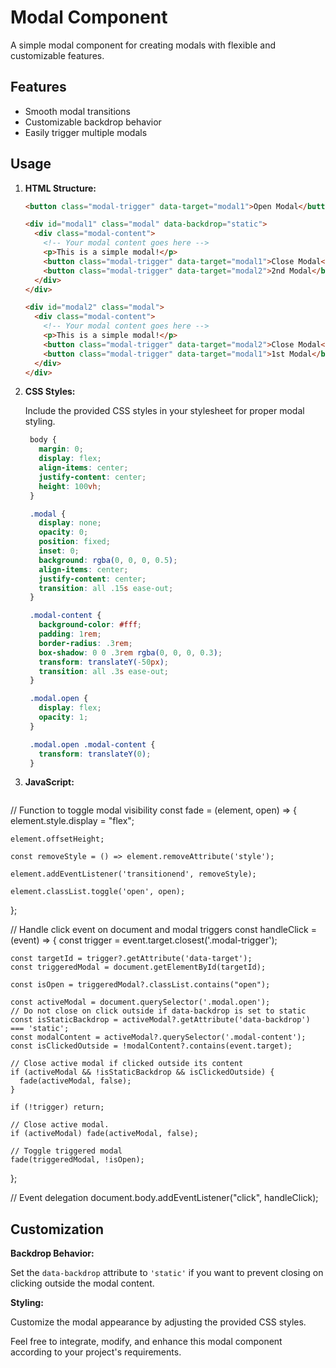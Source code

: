 # Modal Component

A simple modal component for creating modals with flexible and customizable features.

## Features

- Smooth modal transitions
- Customizable backdrop behavior
- Easily trigger multiple modals

## Usage

1. **HTML Structure:**

   ```html
   <button class="modal-trigger" data-target="modal1">Open Modal</button>

   <div id="modal1" class="modal" data-backdrop="static">
     <div class="modal-content">
       <!-- Your modal content goes here -->
       <p>This is a simple modal!</p>
       <button class="modal-trigger" data-target="modal1">Close Modal</button>
       <button class="modal-trigger" data-target="modal2">2nd Modal</button>
     </div>
   </div>

   <div id="modal2" class="modal">
     <div class="modal-content">
       <!-- Your modal content goes here -->
       <p>This is a simple modal!</p>
       <button class="modal-trigger" data-target="modal2">Close Modal</button>
       <button class="modal-trigger" data-target="modal1">1st Modal</button>
     </div>
   </div>
   
2. **CSS Styles:**

   Include the provided CSS styles in your stylesheet for proper modal styling.

   ```css
    body {
      margin: 0;
      display: flex;
      align-items: center;
      justify-content: center;
      height: 100vh;
    }

    .modal {
      display: none;
      opacity: 0;
      position: fixed;
      inset: 0;
      background: rgba(0, 0, 0, 0.5);
      align-items: center;
      justify-content: center;
      transition: all .15s ease-out;
    }

    .modal-content {
      background-color: #fff;
      padding: 1rem;
      border-radius: .3rem;
      box-shadow: 0 0 .3rem rgba(0, 0, 0, 0.3);
      transform: translateY(-50px);
      transition: all .3s ease-out;
    }

    .modal.open {
      display: flex;
      opacity: 1;
    }

    .modal.open .modal-content {
      transform: translateY(0);
    }

3. **JavaScript:**

   ```javascript
  // Function to toggle modal visibility
  const fade = (element, open) => {
    element.style.display = "flex";

    element.offsetHeight;

    const removeStyle = () => element.removeAttribute('style');

    element.addEventListener('transitionend', removeStyle);

    element.classList.toggle('open', open);
  };

  // Handle click event on document and modal triggers
  const handleClick = (event) => {
    const trigger = event.target.closest('.modal-trigger');

    const targetId = trigger?.getAttribute('data-target');
    const triggeredModal = document.getElementById(targetId);

    const isOpen = triggeredModal?.classList.contains("open");

    const activeModal = document.querySelector('.modal.open');
    // Do not close on click outside if data-backdrop is set to static
    const isStaticBackdrop = activeModal?.getAttribute('data-backdrop') === 'static';
    const modalContent = activeModal?.querySelector('.modal-content');
    const isClickedOutside = !modalContent?.contains(event.target);

    // Close active modal if clicked outside its content
    if (activeModal && !isStaticBackdrop && isClickedOutside) {
      fade(activeModal, false);
    }

    if (!trigger) return;

    // Close active modal.
    if (activeModal) fade(activeModal, false);

    // Toggle triggered modal
    fade(triggeredModal, !isOpen);
  };

  // Event delegation
  document.body.addEventListener("click", handleClick);

## Customization

**Backdrop Behavior:**

Set the `data-backdrop` attribute to `'static'` if you want to prevent closing on clicking outside the modal content.

**Styling:**

Customize the modal appearance by adjusting the provided CSS styles.

Feel free to integrate, modify, and enhance this modal component according to your project's requirements.
